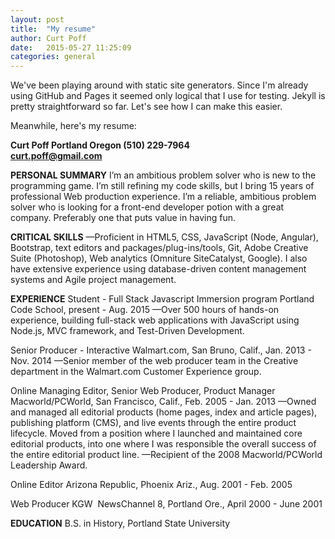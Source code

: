```yaml
---
layout: post
title:  "My resume"
author: Curt Poff
date:   2015-05-27 11:25:09
categories: general
---
```

We've been playing around with static site generators. Since I'm already using GitHub and Pages it seemed only logical that I use for testing. Jekyll is pretty straightforward so far. Let's see how I can make this easier.

Meanwhile, here's my resume:

**Curt Poff
Portland Oregon
(510) 229-­7964  
curt.poff@gmail.com**

**PERSONAL SUMMARY**
I’m an ambitious problem solver who is new to the programming game. I’m still refining my code skills, but I bring 15 years of professional Web production experience. I’m a reliable, ambitious problem solver who is looking for a front-end developer potion with a great company. Preferably one that puts value in having fun.

**CRITICAL SKILLS**
—Proficient in HTML5, CSS, JavaScript (Node, Angular), Bootstrap, text editors and packages/plug-ins/tools, Git, Adobe Creative Suite (Photoshop), Web analytics (Omniture SiteCatalyst, Google). I also have extensive experience using database-­driven content management systems and Agile project management.

**EXPERIENCE**
Student - Full Stack Javascript Immersion program
Portland Code School, present - Aug. 2015 —Over 500 hours of hands-on experience, building full-stack web applications with JavaScript using Node.js, MVC framework, and Test-Driven Development.

Senior Producer - Interactive
Walmart.com, San Bruno, Calif., Jan. 2013 - Nov. 2014 —Senior member of the web producer team in the Creative department in the Walmart.com Customer Experience group. 

Online Managing Editor, Senior Web Producer, Product Manager
Macworld/PCWorld, San Francisco, Calif., Feb. 2005 - Jan. 2013 —Owned and managed all editorial products (home pages, index and article pages), publishing platform (CMS), and live events through the entire product lifecycle. Moved from a position where I launched and maintained core editorial products, into one where I was responsible the overall success of the entire editorial product line.
—Recipient of the 2008 Macworld/PCWorld Leadership Award.

Online Editor
Arizona Republic, Phoenix Ariz., Aug. 2001 - Feb. 2005

Web Producer
KGW ­ NewsChannel 8, Portland Ore., April 2000 - June 2001

**EDUCATION**
B.S. in History, Portland State University

